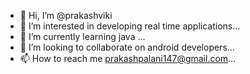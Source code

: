 - 👋 Hi, I’m @prakashviki
- 👀 I’m interested in developing real time applications...
- 🌱 I’m currently learning java ...
- 💞️ I’m looking to collaborate on android developers...
- 📫 How to reach me prakashpalani147@gmail.com...

<!---
prakashviki/prakashviki is a ✨ special ✨ repository because its `README.md` (this file) appears on your GitHub profile.
You can click the Preview link to take a look at your changes.
--->
